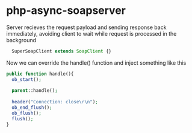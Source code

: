 # php-async-soapserver

Server recieves the request payload and sending response back immediately, avoiding client to wait while request is processed in the background 

```php 
  SuperSoapClient extends SoapClient {}
``` 
Now we can override the handle() function and inject something like this 
```php
public function handle(){
  ob_start(); 
  
  parent::handle(); 
  
  header("Connection: close\r\n");
  ob_end_flush();
  ob_flush();
  flush();
} 
```
